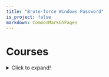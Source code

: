 ```yaml
---
title: "Brute-force Windows Password"
is_project: false
markdown: CommonMarkGhPages
---
```

# Courses

<details>
<summary>Click to expand!</summary>

  ## Heading
  1. A numbered
  2. lists
     * With some
     * Sub bullets

</details>

